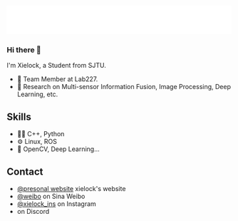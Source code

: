 ![](https://github.com/xielock/xielock/blob/main/name.svg)
### Hi there 👋
I'm Xielock, a Student from SJTU.
- 👥 Team Member at Lab227.
- 🧭 Research on Multi-sensor Information Fusion, Image Processing, Deep Learning, etc.



## Skills
- 👨‍💻 C++, Python
- ⚙️ Linux, ROS
- 💽 OpenCV, Deep Learning...


## Contact
- [@presonal website](http://xielock.com) xielock's website
- [@weibo](http://xielock.com) on Sina Weibo
- [@xielock_ins](http://xielock.com) on Instagram
- [](./) on Discord
